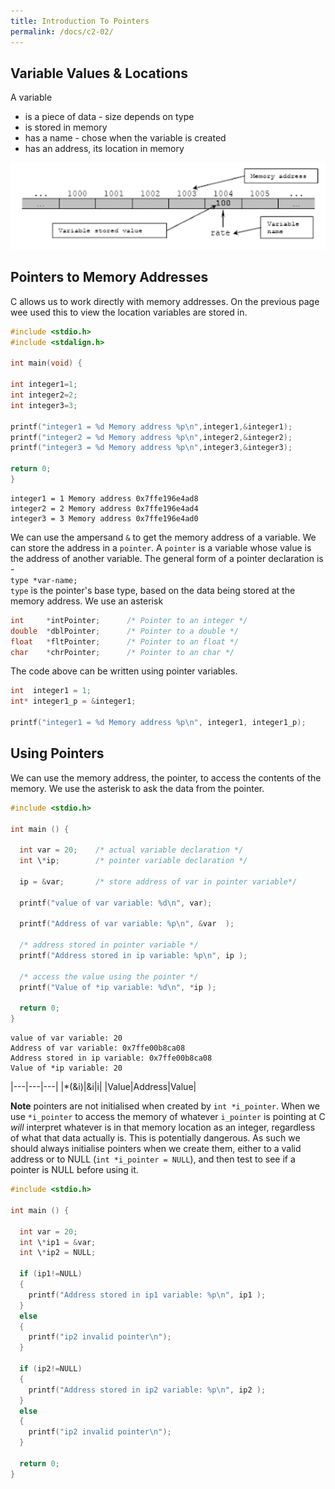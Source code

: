 ```yaml
---
title: Introduction To Pointers
permalink: /docs/c2-02/
---
```


## Variable Values & Locations

A variable 
* is a piece of data - size depends on type
* is stored in memory
* has a name - chose when the variable is created
* has an address, its location in memory

<centre><img src="/assets/img/topic3/varinmem.png" alt="Variables, values, address in memory"></centre>

## Pointers to Memory Addresses

C allows us to work directly with memory addresses. On the previous page wee used this to view the location variables are stored in.  

```c
#include <stdio.h>
#include <stdalign.h>

int main(void) {

int integer1=1;
int integer2=2;
int integer3=3;

printf("integer1 = %d Memory address %p\n",integer1,&integer1);
printf("integer2 = %d Memory address %p\n",integer2,&integer2);
printf("integer3 = %d Memory address %p\n",integer3,&integer3);

return 0;
}
```

```console
integer1 = 1 Memory address 0x7ffe196e4ad8
integer2 = 2 Memory address 0x7ffe196e4ad4
integer3 = 3 Memory address 0x7ffe196e4ad0
```

We can use the ampersand `&` to get the memory address of a variable. We can store the address in a `pointer`. A `pointer` is a variable whose value is the address of another variable. The general form of a pointer declaration is -  
`type *var-name;`  
`type` is the pointer's base type, based on the data being stored at the memory address. We use an asterisk 

```c
int     *intPointer;      /* Pointer to an integer */
double  *dblPointer;      /* Pointer to a double */
float   *fltPointer;      /* Pointer to an float */
char    *chrPointer;      /* Pointer to an char */
```

The code above can be written using pointer variables.

```c
int  integer1 = 1;
int* integer1_p = &integer1;

printf("integer1 = %d Memory address %p\n", integer1, integer1_p);
```

## Using Pointers

We can use the memory address, the pointer, to access the contents of the memory. We use the asterisk to ask the data from the pointer. 

```c
#include <stdio.h>

int main () {

  int var = 20;    /* actual variable declaration */
  int \*ip;        /* pointer variable declaration */

  ip = &var;       /* store address of var in pointer variable*/

  printf("value of var variable: %d\n", var);

  printf("Address of var variable: %p\n", &var  );

  /* address stored in pointer variable */
  printf("Address stored in ip variable: %p\n", ip );

  /* access the value using the pointer */
  printf("Value of *ip variable: %d\n", *ip );

  return 0;
}
```

```console
value of var variable: 20
Address of var variable: 0x7ffe00b8ca08
Address stored in ip variable: 0x7ffe00b8ca08
Value of *ip variable: 20
```

|---|---|---|
|*(&i)|&i|i|
|Value|Address|Value|

**Note** pointers are not initialised when created by `int *i_pointer`. When we use `*i_pointer` to access the memory of whatever `i_pointer` is pointing at C *will* interpret whatever is in that memory location as an integer, regardless of what that data actually is. This is potentially dangerous. As such we should always initialise pointers when we create them, either to a valid address or to NULL (`int *i_pointer = NULL`), and then test to see if a pointer is NULL before using it. 

```c
#include <stdio.h>

int main () {

  int var = 20;       
  int \*ip1 = &var;    
  int \*ip2 = NULL;

  if (ip1!=NULL)
  {
    printf("Address stored in ip1 variable: %p\n", ip1 );
  }
  else
  {
    printf("ip2 invalid pointer\n");
  }

  if (ip2!=NULL)
  {
    printf("Address stored in ip2 variable: %p\n", ip2 );
  }
  else
  {
    printf("ip2 invalid pointer\n");
  }

  return 0;
}
```
